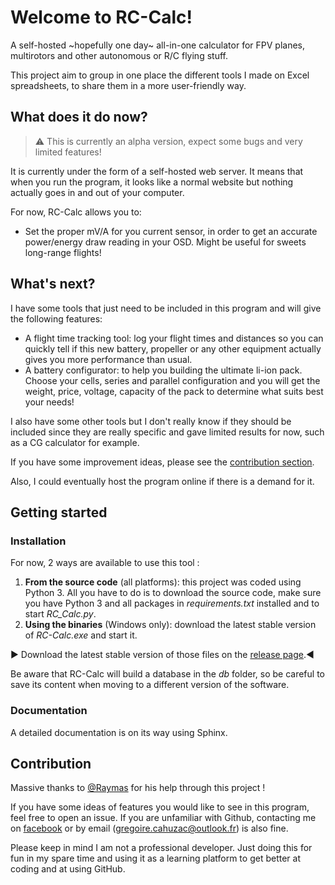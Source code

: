 # Welcome to RC-Calc!

A self-hosted ~hopefully one day~ all-in-one calculator for FPV planes, multirotors and other autonomous or R/C flying stuff.

This project aim to group in one place the different tools I made on Excel spreadsheets, to share them in a more user-friendly way.

## What does it do now?
> :warning: This is currently an alpha version, expect some bugs and very limited features!

It is currently under the form of a self-hosted web server. It means that when you run the program, it looks like a normal website but nothing actually goes in and out of your computer.

For now, RC-Calc allows you to:
- Set the proper mV/A for you current sensor, in order to get an accurate power/energy draw reading in your OSD. Might be useful for sweets long-range flights!

## What's next?
I have some tools that just need to be included in this program and will give the following features:
- A flight time tracking tool: log your flight times and distances so you can quickly tell if this new battery, propeller or any other equipment actually gives you more performance than usual.
- A battery configurator: to help you building the ultimate li-ion pack. Choose your cells, series and parallel configuration and you will get the weight, price, voltage, capacity of the pack to determine what suits best your needs!

I also have some other tools but I don't really know if they should be included since they are really specific and gave limited results for now, such as a CG calculator for example.

If you have some improvement ideas, please see the [contribution section](#Contribution).

Also, I could eventually host the program online if there is a demand for it.

## Getting started

### Installation

For now, 2 ways are available to use this tool :

1. **From the source code** (all platforms): this project was coded using Python 3. All you have to do is to download the source code, make sure you have Python 3 and all packages in *requirements.txt* installed and to start *RC_Calc.py*.
1. **Using the binaries** (Windows only): download the latest stable version of *RC-Calc.exe* and start it.

:arrow_forward: Download the latest stable version of those files on the [release page](https://github.com/Gregczc/RC-Calc/releases).:arrow_backward:

Be aware that RC-Calc will build a database in the *db* folder, so be careful to save its content when moving to a different version of the software.

### Documentation
A detailed documentation is on its way using Sphinx.

## Contribution

Massive thanks to [@Raymas](https://github.com/raymas) for his help through this project !

If you have some ideas of features you would like to see in this program, feel free to open an issue. If you are unfamiliar with Github, contacting me on [facebook](https://www.facebook.com/gregoire.cahuzac/) or by email (gregoire.cahuzac@outlook.fr) is also fine.

Please keep in mind I am not a professional developer. Just doing this for fun in my spare time and using it as a learning platform to get better at coding and at using GitHub.
